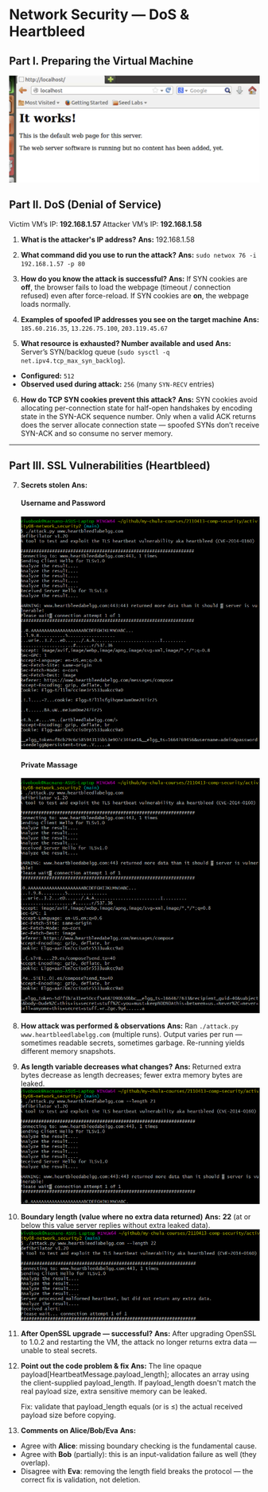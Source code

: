 # Network Security — DoS & Heartbleed

## Part I. Preparing the Virtual Machine

![alt text](image.png)

## Part II. DoS (Denial of Service)

Victim VM’s IP: **192.168.1.57**
Attacker VM’s IP: **192.168.1.58**

1. **What is the attacker's IP address?**
   **Ans:** 192.168.1.58

2. **What command did you use to run the attack?**
   **Ans:** `sudo netwox 76 -i 192.168.1.57 -p 80`

3. **How do you know the attack is successful?**
   **Ans:** If SYN cookies are **off**, the browser fails to load the webpage (timeout / connection refused) even after force-reload. If SYN cookies are **on**, the webpage loads normally.

4. **Examples of spoofed IP addresses you see on the target machine**
   **Ans:** `185.60.216.35`, `13.226.75.100`, `203.119.45.67`
5. **What resource is exhausted? Number available and used**
   **Ans:** Server’s SYN/backlog queue (`sudo sysctl -q net.ipv4.tcp_max_syn_backlog`).

- **Configured:** `512`
- **Observed used during attack:** `256` (many `SYN-RECV` entries)

6. **How do TCP SYN cookies prevent this attack?**
   **Ans:** SYN cookies avoid allocating per-connection state for half-open handshakes by encoding state in the SYN-ACK sequence number. Only when a valid ACK returns does the server allocate connection state — spoofed SYNs don’t receive SYN-ACK and so consume no server memory.

---

## Part III. SSL Vulnerabilities (Heartbleed)

7. **Secrets stolen**
   **Ans:**

   #### Username and Password

   ![alt text](image-2.png)

   #### Private Massage

   ![alt text](image-1.png)

8. **How attack was performed & observations**
   **Ans:** Ran `./attack.py www.heartbleedlabelgg.com` (multiple runs). Output varies per run — sometimes readable secrets, sometimes garbage. Re-running yields different memory snapshots.

9. **As length variable decreases what changes?**
   **Ans:** Returned extra bytes decrease as length decreases; fewer extra memory bytes are leaked.
   ![alt text](image-3.png)
10. **Boundary length (value where no extra data returned)**
    **Ans:** **22** (at or below this value server replies without extra leaked data).
    ![alt text](image-4.png)
11. **After OpenSSL upgrade — successful?**
    **Ans:** After upgrading OpenSSL to 1.0.2 and restarting the VM, the attack no longer returns extra data — unable to steal secrets.

12. **Point out the code problem & fix**
    **Ans:** The line opaque payload[HeartbeatMessage.payload_length]; allocates an array using the client-supplied payload_length.
    If payload_length doesn't match the real payload size, extra sensitive memory can be leaked.

    Fix: validate that payload_length equals (or is ≤) the actual received payload size before copying.

13. **Comments on Alice/Bob/Eva**
    **Ans:**

- Agree with **Alice**: missing boundary checking is the fundamental cause.
- Agree with **Bob** (partially): this is an input-validation failure as well (they overlap).
- Disagree with **Eva**: removing the length field breaks the protocol — the correct fix is validation, not deletion.
